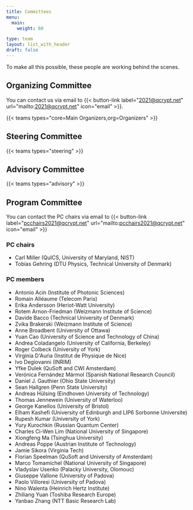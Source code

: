 ```yaml
---
title: Committees
menu:
  main:
    weight: 60

type: team
layout: list_with_header
draft: false
---
```



To make all this possible, these people are working behind the scenes.


## Organizing Committee

You can contact us via email to {{< button-link label="2021@qcrypt.net" url="mailto:2021@qcrypt.net" icon="email" >}}.


{{< teams types="core=Main Organizers,org=Organizers" >}}

## Steering Committee

{{< teams types="steering" >}}


## Advisory  Committee

{{< teams types="advisory" >}}


## Program Committee
You can contact the PC chairs via email to {{< button-link label="pcchairs2021@qcrypt.net" url="mailto:pcchairs2021@qcrypt.net" icon="email" >}}<br>

### PC chairs
* Carl Miller (QuICS, University of Maryland, NIST)
* Tobias Gehring (DTU Physics, Technical University of Denmark)

### PC members
* Antonio Acín (Institute of Photonic Sciences)
* Romain Alléaume (Telecom Paris)
* Erika Andersson	(Heriot-Watt University)
* Rotem Arnon-Friedman (Weizmann Institute of Science)
* Davide Bacco (Technical University of Denmark)
* Zvika Brakerski (Weizmann Institute of Science)
* Anne Broadbent (University of Ottawa)
* Yuan Cao (University of Science and Technology of China)
* Andrea Coladangelo (University of California, Berkeley)
* Roger Colbeck (University of York)
* Virginia D'Auria (Institut de Physique de Nice)
* Ivo Degiovanni (INRIM)
* Yfke Dulek (QuSoft and CWI Amsterdam)
* Verónica Fernández Mármol (Spanish National Research Council)
* Daniel J. Gauthier (Ohio State University)
* Sean Hallgren (Penn State University)
* Andreas Hülsing (Eindhoven University of Technology)
* Thomas Jennewein (University of Waterloo)
* George Kanellos (University of Bristol)
* Elham Kashefi (University of Edinburgh and LIP6 Sorbonne Universite)
* Rupesh Kumar (University of York)
* Yury Kurochkin (Russian Quantum Center)
* Charles Ci-Wen Lim (National University of Singapore)
* Xiongfeng Ma (Tsinghua University)
* Andreas Poppe (Austrian Institute of Technology)
* Jamie Sikora (Virginia Tech)
* Florian Speelman (QuSoft and University of Amsterdam)
* Marco Tomamichel (National University of Singapore)
* Vladyslav Usenko (Palacky University, Olomouc)
* Giuseppe Vallone (University of Padova)
* Paolo Villoresi (University of Padova)
* Nino Walenta (Heinrich Hertz Institute)
* Zhiliang Yuan (Toshiba Research Europe)
* Yanbao Zhang (NTT Basic Research Lab)
